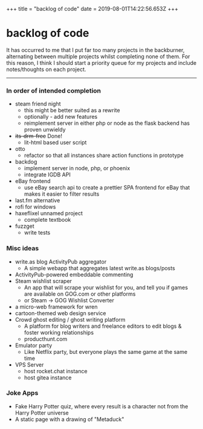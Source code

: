 +++
title = "backlog of code"
date = 2019-08-01T14:22:56.653Z
+++

# backlog of code

It has occurred to me that I put far too many projects in the backburner, alternating between multiple projects whilst completing none of them. For this reason, I think I should start a priority queue for my projects and include notes/thoughts on each project.

---

### In order of intended completion

-   steam friend night
	* this might be better suited as a rewrite
    * optionally - add new features
    * reimplement server in either php or node as the flask backend has proven unwieldy
-   ~~its-drm-free~~ Done!
    -   lit-html based user script
- otto
	* refactor so that all instances share action functions in prototype
-   backdog
	* implement server in node, php, or phoenix
    * integrate IGDB API
-   eBay frontend
    -   use eBay search api to create a prettier SPA frontend for eBay that makes it easier to filter results
-   last.fm alternative
-   rofi for windows
-   haxeflixel unnamed project
	* complete textbook
-   fuzzget
	* write tests

### Misc ideas

-   write.as blog ActivityPub aggregator
	* A simple webapp that aggregates latest write.as blogs/posts
-   ActivityPub-powered embeddable commenting
-   Steam wishlist scraper
	* An app that will scrape your wishlist for you, and tell you if games are available on GOG.com or other platforms
    * or Steam -> GOG Wishlist Converter
-   a micro-web framework for wren
-   cartoon-themed web design service
-   Crowd ghost editing / ghost writing platform
	* A platform for blog writers and freelance editors to edit blogs & foster working relationships
    * producthunt.com
-   Emulator party
	* Like Netflix party, but everyone plays the same game at the same time
-   VPS Server
	* host rocket.chat instance
    * host gitea instance

### Joke Apps

-   Fake Harry Potter quiz, where every result is a character not from the Harry Potter universe
-   A static page with a drawing of "Metaduck"
